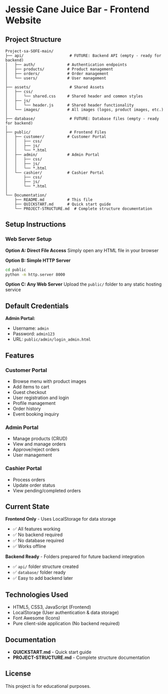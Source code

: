 # Jessie Cane Juice Bar - Frontend Website

## Project Structure

```
Project-sa-SOFE-main/
├── api/                    # FUTURE: Backend API (empty - ready for backend)
│   ├── auth/              # Authentication endpoints
│   ├── products/          # Product management
│   ├── orders/            # Order management
│   └── users/             # User management
│
├── assets/                 # Shared Assets
│   ├── css/
│   │   └── shared.css     # Shared header and common styles
│   ├── js/
│   │   └── header.js      # Shared header functionality
│   └── images/            # All images (logos, product images, etc.)
│
├── database/               # FUTURE: Database files (empty - ready for backend)
│
├── public/                 # Frontend Files
│   ├── customer/          # Customer Portal
│   │   ├── css/
│   │   ├── js/
│   │   └── *.html
│   ├── admin/             # Admin Portal
│   │   ├── css/
│   │   ├── js/
│   │   └── *.html
│   └── cashier/           # Cashier Portal
│       ├── css/
│       ├── js/
│       └── *.html
│
└── Documentation/
    ├── README.md          # This file
    ├── QUICKSTART.md      # Quick start guide
    └── PROJECT-STRUCTURE.md  # Complete structure documentation
```

## Setup Instructions

### Web Server Setup

**Option A: Direct File Access**
Simply open any HTML file in your browser

**Option B: Simple HTTP Server**
```bash
cd public
python -m http.server 8000
```

**Option C: Any Web Server**
Upload the `public/` folder to any static hosting service

## Default Credentials

**Admin Portal:**
- Username: `admin`
- Password: `admin123`
- URL: `public/admin/login_admin.html`

## Features

### Customer Portal
- Browse menu with product images
- Add items to cart
- Guest checkout
- User registration and login
- Profile management
- Order history
- Event booking inquiry

### Admin Portal
- Manage products (CRUD)
- View and manage orders
- Approve/reject orders
- User management

### Cashier Portal
- Process orders
- Update order status
- View pending/completed orders

## Current State

**Frontend Only** - Uses LocalStorage for data storage
- ✅ All features working
- ✅ No backend required
- ✅ No database required
- ✅ Works offline

**Backend Ready** - Folders prepared for future backend integration
- ✅ `api/` folder structure created
- ✅ `database/` folder ready
- ✅ Easy to add backend later

## Technologies Used
- HTML5, CSS3, JavaScript (Frontend)
- LocalStorage (User authentication & data storage)
- Font Awesome (Icons)
- Pure client-side application (No backend required)

## Documentation

- **QUICKSTART.md** - Quick start guide
- **PROJECT-STRUCTURE.md** - Complete structure documentation

## License
This project is for educational purposes.
